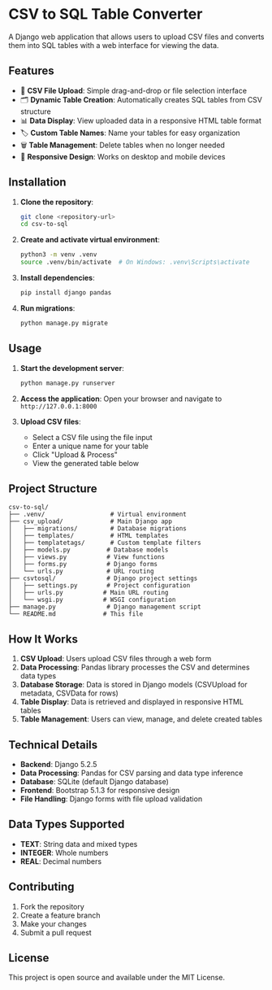 # CSV to SQL Table Converter

A Django web application that allows users to upload CSV files and converts them into SQL tables with a web interface for viewing the data.

## Features

- 📁 **CSV File Upload**: Simple drag-and-drop or file selection interface
- 🗂️ **Dynamic Table Creation**: Automatically creates SQL tables from CSV structure
- 📊 **Data Display**: View uploaded data in a responsive HTML table format
- 🏷️ **Custom Table Names**: Name your tables for easy organization
- 🗑️ **Table Management**: Delete tables when no longer needed
- 📱 **Responsive Design**: Works on desktop and mobile devices

## Installation

1. **Clone the repository**:
   ```bash
   git clone <repository-url>
   cd csv-to-sql
   ```

2. **Create and activate virtual environment**:
   ```bash
   python3 -m venv .venv
   source .venv/bin/activate  # On Windows: .venv\Scripts\activate
   ```

3. **Install dependencies**:
   ```bash
   pip install django pandas
   ```

4. **Run migrations**:
   ```bash
   python manage.py migrate
   ```

## Usage

1. **Start the development server**:
   ```bash
   python manage.py runserver
   ```

2. **Access the application**:
   Open your browser and navigate to `http://127.0.0.1:8000`

3. **Upload CSV files**:
   - Select a CSV file using the file input
   - Enter a unique name for your table
   - Click "Upload & Process"
   - View the generated table below

## Project Structure

```
csv-to-sql/
├── .venv/                  # Virtual environment
├── csv_upload/             # Main Django app
│   ├── migrations/         # Database migrations
│   ├── templates/          # HTML templates
│   ├── templatetags/       # Custom template filters
│   ├── models.py          # Database models
│   ├── views.py           # View functions
│   ├── forms.py           # Django forms
│   └── urls.py            # URL routing
├── csvtosql/              # Django project settings
│   ├── settings.py        # Project configuration
│   ├── urls.py           # Main URL routing
│   └── wsgi.py           # WSGI configuration
├── manage.py              # Django management script
└── README.md             # This file
```

## How It Works

1. **CSV Upload**: Users upload CSV files through a web form
2. **Data Processing**: Pandas library processes the CSV and determines data types
3. **Database Storage**: Data is stored in Django models (CSVUpload for metadata, CSVData for rows)
4. **Table Display**: Data is retrieved and displayed in responsive HTML tables
5. **Table Management**: Users can view, manage, and delete created tables

## Technical Details

- **Backend**: Django 5.2.5
- **Data Processing**: Pandas for CSV parsing and data type inference
- **Database**: SQLite (default Django database)
- **Frontend**: Bootstrap 5.1.3 for responsive design
- **File Handling**: Django forms with file upload validation

## Data Types Supported

- **TEXT**: String data and mixed types
- **INTEGER**: Whole numbers
- **REAL**: Decimal numbers

## Contributing

1. Fork the repository
2. Create a feature branch
3. Make your changes
4. Submit a pull request

## License

This project is open source and available under the MIT License.
